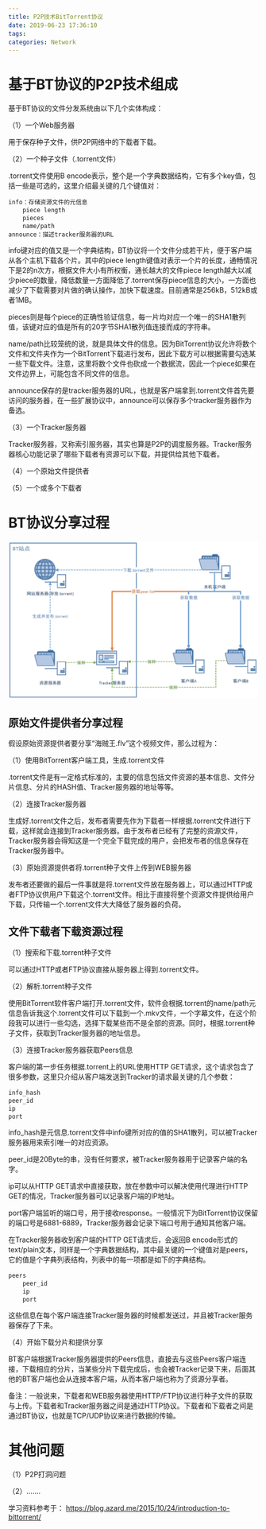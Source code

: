 ```yaml
---
title: P2P技术BitTorrent协议
date: 2019-06-23 17:36:10
tags:
categories: Network
---
```


# 基于BT协议的P2P技术组成

基于BT协议的文件分发系统由以下几个实体构成：

（1）一个Web服务器

用于保存种子文件，供P2P网络中的下载者下载。

（2）一个种子文件（.torrent文件）

.torrent文件使用B encode表示，整个是一个字典数据结构，它有多个key值，包括一些是可选的，这里介绍最关键的几个键值对：

    info：存储资源文件的元信息
        piece length
        pieces
        name/path
    announce：描述tracker服务器的URL

info键对应的值又是一个字典结构，BT协议将一个文件分成若干片，便于客户端从各个主机下载各个片。其中的piece length键值对表示一个片的长度，通畅情况下是2的n次方，根据文件大小有所权衡，通长越大的文件piece length越大以减少piece的数量，降低数量一方面降低了.torrent保存piece信息的大小，一方面也减少了下载需要对片做的确认操作，加快下载速度。目前通常是256kB，512kB或者1MB。

pieces则是每个piece的正确性验证信息，每一片均对应一个唯一的SHA1散列值，该键对应的值是所有的20字节SHA1散列值连接而成的字符串。

name/path比较笼统的说，就是具体文件的信息。因为BitTorrent协议允许将数个文件和文件夹作为一个BitTorrent下载进行发布，因此下载方可以根据需要勾选某一些下载文件。注意，这里将数个文件也砍成一个数据流，因此一个piece如果在文件边界上，可能包含不同文件的信息。

announce保存的是tracker服务器的URL，也就是客户端拿到.torrent文件首先要访问的服务器，在一些扩展协议中，announce可以保存多个tracker服务器作为备选。

（3）一个Tracker服务器

Tracker服务器，又称索引服务器，其实也算是P2P的调度服务器。Tracker服务器核心功能记录了哪些下载者有资源可以下载，并提供给其他下载者。

（4）一个原始文件提供者

（5）一个或多个下载者

# BT协议分享过程

![](/images/bittorrent_1_1.png)

## 原始文件提供者分享过程

假设原始资源提供者要分享“海贼王.flv”这个视频文件，那么过程为：

（1）使用BitTorrent客户端工具，生成.torrent文件

.torrent文件是有一定格式标准的，主要的信息包括文件资源的基本信息、文件分片信息、分片的HASH值、Tracker服务器的地址等等。

（2）连接Tracker服务器

生成好.torrent文件之后，发布者需要先作为下载者一样根据.torrent文件进行下载，这样就会连接到Tracker服务器。由于发布者已经有了完整的资源文件，Tracker服务器会得知这是一个完全下载完成的用户，会把发布者的信息保存在Tracker服务器中。

（3）原始资源提供者将.torrent种子文件上传到WEB服务器

发布者还要做的最后一件事就是将.torrent文件放在服务器上，可以通过HTTP或者FTP协议供用户下载这个.torrent文件。相比于直接将整个资源文件提供给用户下载，只传输一个.torrent文件大大降低了服务器的负荷。

## 文件下载者下载资源过程

（1）搜索和下载.torrent种子文件

可以通过HTTP或者FTP协议直接从服务器上得到.torrent文件。

（2）解析.torrent种子文件

使用BitTorrent软件客户端打开.torrent文件，软件会根据.torrent的name/path元信息告诉我这个.torrent文件可以下载到一个.mkv文件，一个字幕文件，在这个阶段我可以进行一些勾选，选择下载某些而不是全部的资源。同时，根据.torrent种子文件，获取到Tracker服务器的地址信息。

（3）连接Tracker服务器获取Peers信息

客户端的第一步任务根据.torrent上的URL使用HTTP GET请求，这个请求包含了很多参数，这里只介绍从客户端发送到Tracker的请求最关键的几个参数：

    info_hash
    peer_id
    ip
    port

info_hash是元信息.torrent文件中info键所对应的值的SHA1散列，可以被Tracker服务器用来索引唯一的对应资源。

peer_id是20Byte的串，没有任何要求，被Tracker服务器用于记录客户端的名字。

ip可以从HTTP GET请求中直接获取，放在参数中可以解决使用代理进行HTTP GET的情况，Tracker服务器可以记录客户端的IP地址。

port客户端监听的端口号，用于接收response。一般情况下为BitTorrent协议保留的端口号是6881-6889，Tracker服务器会记录下端口号用于通知其他客户端。

在Tracker服务器收到客户端的HTTP GET请求后，会返回B encode形式的text/plain文本，同样是一个字典数据结构，其中最关键的一个键值对是peers，它的值是个字典列表结构，列表中的每一项都是如下的字典结构。

    peers
        peer_id
        ip
        port

这些信息在每个客户端连接Tracker服务器的时候都发送过，并且被Tracker服务器保存了下来。

（4）开始下载分片和提供分享

BT客户端根据Tracker服务器提供的Peers信息，直接去与这些Peers客户端连接，下载相应的分片，当某些分片下载完成后，也会被Tracker记录下来，后面其他的BT客户端也会从连接本客户端，从而本客户端也称为了资源分享者。

备注：一般说来，下载者和WEB服务器使用HTTP/FTP协议进行种子文件的获取与上传。下载者和Tracker服务器之间是通过HTTP协议。下载者和下载者之间是通过BT协议，也就是TCP/UDP协议来进行数据的传输。

# 其他问题

（1）P2P打洞问题

（2）.......

学习资料参考于：
https://blog.azard.me/2015/10/24/introduction-to-bittorrent/
